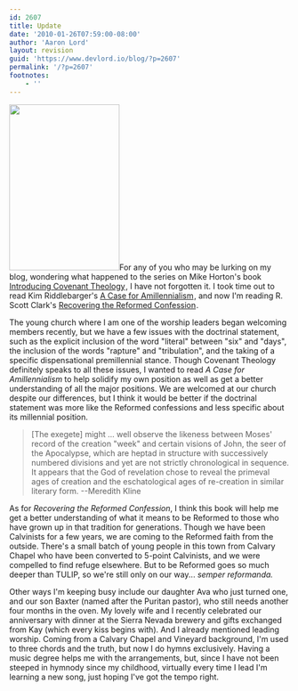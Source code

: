 ```yaml
---
id: 2607
title: Update
date: '2010-01-26T07:59:00-08:00'
author: 'Aaron Lord'
layout: revision
guid: 'https://www.devlord.io/blog/?p=2607'
permalink: '/?p=2607'
footnotes:
    - ''
---
```


<a href="/blog/wp-content/uploads/2011/10/clark_rrc.jpg"><img class="alignleft" style="border: 0 initial initial;" src="/blog/wp-content/uploads/2011/10/clark_rrc.jpg?w=198" alt="" width="198" height="298" border="0" /></a>For any of you who may be lurking on my blog, wondering what happened to the series on Mike Horton's book <a href="http://www.amazon.com/gp/product/080107195X?ie=UTF8&amp;tag=lord1689-20&amp;linkCode=as2&amp;camp=1789&amp;creative=390957&amp;creativeASIN=080107195X">Introducing Covenant Theology</a><img src="http://www.assoc-amazon.com/e/ir?t=lord1689-20&amp;l=as2&amp;o=1&amp;a=080107195X" alt="" width="1" height="1" border="0" />, I have not forgotten it. I took time out to read Kim Riddlebarger's <a href="http://www.amazon.com/gp/product/080106435X?ie=UTF8&amp;tag=lord1689-20&amp;linkCode=as2&amp;camp=1789&amp;creative=390957&amp;creativeASIN=080106435X">A Case for Amillennialism</a><img class=" matyukkrprevjzaogqqm matyukkrprevjzaogqqm matyukkrprevjzaogqqm" src="http://www.assoc-amazon.com/e/ir?t=lord1689-20&amp;l=as2&amp;o=1&amp;a=080106435X" alt="" width="1" height="1" border="0" />, and now I'm reading R. Scott Clark's <a href="http://www.amazon.com/gp/product/1596381108?ie=UTF8&amp;tag=lord1689-20&amp;linkCode=as2&amp;camp=1789&amp;creative=390957&amp;creativeASIN=1596381108">Recovering the Reformed Confession</a><img class=" matyukkrprevjzaogqqm matyukkrprevjzaogqqm matyukkrprevjzaogqqm matyukkrprevjzaogqqm matyukkrprevjzaogqqm matyukkrprevjzaogqqm matyukkrprevjzaogqqm matyukkrprevjzaogqqm matyukkrprevjzaogqqm" src="http://www.assoc-amazon.com/e/ir?t=lord1689-20&amp;l=as2&amp;o=1&amp;a=1596381108" alt="" width="1" height="1" border="0" />.

The young church where I am one of the worship leaders began welcoming members recently, but we have a few issues with the doctrinal statement, such as the explicit inclusion of the word "literal" between "six" and "days", the inclusion of the words "rapture" and "tribulation", and the taking of a specific dispensational premillennial stance. Though Covenant Theology definitely speaks to all these issues, I wanted to read <em>A Case for Amillennialism</em> to help solidify my own position as well as get a better understanding of all the major positions. We are welcomed at our church despite our differences, but I think it would be better if the doctrinal statement was more like the Reformed confessions and less specific about its millennial position.
<blockquote>[The exegete] might ... well observe the likeness between Moses' record of the creation "week" and certain visions of John, the seer of the Apocalypse, which are heptad in structure with successively numbered divisions and yet are not strictly chronological in sequence. It appears that the God of revelation chose to reveal the primeval ages of creation and the eschatological ages of re-creation in similar literary form. --Meredith Kline</blockquote>
As for <em>Recovering the Reformed Confession</em>, I think this book will help me get a better understanding of what it means to be Reformed to those who have grown up in that tradition for generations. Though we have been Calvinists for a few years, we are coming to the Reformed faith from the outside. There's a small batch of young people in this town from Calvary Chapel who have been converted to 5-point Calvinists, and we were compelled to find refuge elsewhere. But to be Reformed goes so much deeper than TULIP, so we're still only on our way... <em>semper reformanda.</em>

Other ways I'm keeping busy include our daughter Ava who just turned one, and our son Baxter (named after the Puritan pastor), who still needs another four months in the oven. My lovely wife and I recently celebrated our anniversary with dinner at the Sierra Nevada brewery and gifts exchanged from Kay (which every kiss begins with). And I already mentioned leading worship. Coming from a Calvary Chapel and Vineyard background, I'm used to three chords and the truth, but now I do hymns exclusively. Having a music degree helps me with the arrangements, but, since I have not been steeped in hymnody since my childhood, virtually every time I lead I'm learning a new song, just hoping I've got the tempo right.
<div class="blogger-post-footer"><img alt="" width="1" height="1" /></div>